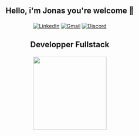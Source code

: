 ## <p align="center">Hello, i'm Jonas you're welcome 👋</p>

<p align="center"><a href="https://www.linkedin.com/in/jonas-jallet" rel="nofollow"><img alt="LinkedIn" src="https://img.shields.io/badge/LinkedIn-0077B5?style=for-the-badge&logo=linkedin&logoColor=white" style="max-width: 100%;"></a>
<a href="mailto:jonas.jallet@gmail.com"><img src="https://img.shields.io/badge/Gmail-D14836?style=for-the-badge&logo=gmail&logoColor=white" alt="Gmail" style="max-width: 100%;"></a>
<a href="https://discordapp.com/users/160507796633157633"><img src="https://img.shields.io/badge/Discord-7289DA?style=for-the-badge&logo=discord&logoColor=white" alt="Discord" style="max-width: 100%;"></a></p>

## <p align="center">Developper Fullstack</p>
<p align="center"><a href="https://wobz.fr/"><img style="width: 200px;" src="https://github.com/JonasJallet/JonasJallet/assets/108140644/20543727-476b-49fd-991d-f3cce323179c"></a></p>



